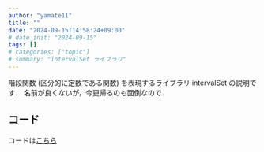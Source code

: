 ```yaml
---
author: "yamate11"
title: ""
date: "2024-09-15T14:58:24+09:00"
# date_init: "2024-09-15"
tags: []
# categories: ["topic"]
# summary: "intervalSet ライブラリ"
---
```


階段関数 (区分的に定数である関数) を表現するライブラリ intervalSet の説明です．
名前が良くないが，今更帰るのも面倒なので．

## コード

コードは[こちら](https://github.com/yamate11/compprog-clib/blob/master/intervalSet.cc)



